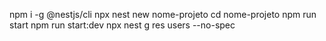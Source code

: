 npm i -g @nestjs/cli
npx nest new nome-projeto
cd nome-projeto
npm run start
npm run start:dev
npx nest g res users --no-spec